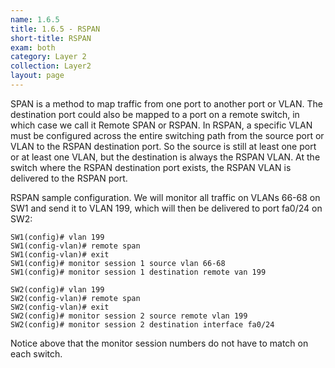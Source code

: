 ```yaml
---
name: 1.6.5
title: 1.6.5 - RSPAN
short-title: RSPAN
exam: both
category: Layer 2
collection: Layer2
layout: page
---
```

SPAN is a method to map traffic from one port to another port or VLAN. The destination port could also be mapped to a port on a remote switch, in which case we call it Remote SPAN or RSPAN. In RSPAN, a specific VLAN must be configured across the entire switching path from the source port or VLAN to the RSPAN destination port. So the source is still at least one port or at least one VLAN,  but the destination is always the RSPAN VLAN. At the switch where the RSPAN destination port exists, the RSPAN VLAN is delivered to the RSPAN port.

RSPAN sample configuration. We will monitor all traffic on VLANs 66-68 on SW1 and send it to VLAN 199, which will then be delivered to port fa0/24 on SW2:

```
SW1(config)# vlan 199
SW1(config-vlan)# remote span
SW1(config-vlan)# exit
SW1(config)# monitor session 1 source vlan 66-68
SW1(config)# monitor session 1 destination remote van 199
```
```
SW2(config)# vlan 199
SW2(config-vlan)# remote span
SW2(config-vlan)# exit
SW2(config)# monitor session 2 source remote vlan 199
SW2(config)# monitor session 2 destination interface fa0/24
```

Notice above that the monitor session numbers do not have to match on each switch.